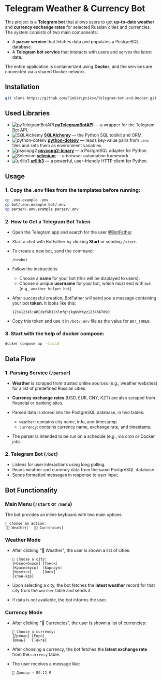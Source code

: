 # Telegram Weather & Currency Bot

This project is a **Telegram bot** that allows users to get **up-to-date weather** and **currency exchange rates** for selected Russian cities and currencies. The system consists of two main components:

* A **parser service** that fetches data and populates a PostgreSQL database.
* A **Telegram bot service** that interacts with users and serves the latest data.

The entire application is containerized using **Docker**, and the services are connected via a shared Docker network.


## Installation
```bash
git clone https://github.com/TimSkripnikov/Telegram-bot-and-Docker.git
```

## Used Libraries

- ![pyTelegramBotAPI](https://pytba.readthedocs.io/en/latest/_images/logo.png) [**pyTelegramBotAPI**](https://github.com/eternnoir/pyTelegramBotAPI) — a wrapper for the Telegram Bot API.
- ![SQLAlchemy](https://seeklogo.com/images/S/sqlalchemy-logo-488283/vector-logo.png) [**SQLAlchemy**](https://www.sqlalchemy.org/) — the Python SQL toolkit and ORM.
- ![python-dotenv](https://raw.githubusercontent.com/theskumar/python-dotenv/master/docs/_static/logo.png) [**python-dotenv**](https://github.com/theskumar/python-dotenv) — reads key-value pairs from `.env` files and sets them as environment variables.
- ![psycopg2](https://www.psycopg.org/images/psycopg-logo.png) [**psycopg2-binary**](https://www.psycopg.org/) — a PostgreSQL adapter for Python.
- ![Selenium](https://seeklogo.com/images/S/selenium-logo-456125/vector-logo.png) [**selenium**](https://www.selenium.dev/) — a browser automation framework.
- ![urllib3](https://raw.githubusercontent.com/urllib3/urllib3/main/docs/_static/urllib3-logo.png) [**urllib3**](https://github.com/urllib3/urllib3) — a powerful, user-friendly HTTP client for Python.


## Usage



### 1. Copy the .env files from the templates before running:

```bash
cp .env.example .env
cp bot/.env.example bot/.env
cp parser/.env.example parser/.env
```
### 2. How to Get a Telegram Bot Token

- Open the Telegram app and search for the user [@BotFather](https://t.me/BotFather).

- Start a chat with BotFather by clicking **Start** or sending `/start`.

- To create a new bot, send the command:

   ```
   /newbot
   ```

- Follow the instructions:

   * Choose a **name** for your bot (this will be displayed to users).
   * Choose a unique **username** for your bot, which must end with `bot` (e.g., `weather_helper_bot`).

- After successful creation, BotFather will send you a message containing your bot **token**. It looks like this:

   ```
   123412345:ABCdefGhIJKlmfghjkgUvWXyz1234567890
   ```

- Copy this token and use it in `/bot/.env` file as the value for `BOT_TOKEN`.

### 3. Start with the help of docker compose:
```bash
docker compose up --build
```


## Data Flow

### 1. Parsing Service (`/parser`)

* **Weather** is scraped from trusted online sources (e.g., weather websites) for a list of predefined Russian cities.
* **Currency exchange rates** (USD, EUR, CNY, KZT) are also scraped from financial or banking sites.
* Parsed data is stored into the PostgreSQL database, in two tables:

  * `weather`: contains city name, info, and timestamp.
  * `currency`: contains currency name, exchange rate, and timestamp.
* The parser is intended to be run on a schedule (e.g., via cron or Docker job).

### 2. Telegram Bot (`/bot`)

* Listens for user interactions using long polling.
* Reads weather and currency data from the same PostgreSQL database.
* Sends formatted messages in response to user input.



## Bot Functionality

### Main Menu (`/start` or `/menu`)

The bot provides an inline keyboard with two main options:

```
🔘 Choose an action:
[🌆 Weather]  [💱 Currencies]
```



### Weather Mode

* After clicking "🌆 Weather", the user is shown a list of cities:

  ```
  📍 Choose a city:
  [Новосибирск] [Томск]
  [Красноярск]  [Барнаул]
  [Иркутск]     [Омск]
  [Улан-Удэ]
  ```
* Upon selecting a city, the bot fetches the **latest weather** record for that city from the `weather` table and sends it.
* If data is not available, the bot informs the user.



### Currency Mode

* After clicking "💱 Currencies", the user is shown a list of currencies:

  ```
  💱 Choose a currency:
  [Доллар] [Евро]
  [Юань]   [Тенге]
  ```
* After choosing a currency, the bot fetches the **latest exchange rate** from the `currency` table.
* The user receives a message like:

  ```
  💱 Доллар → 89.12 ₽
  ```


